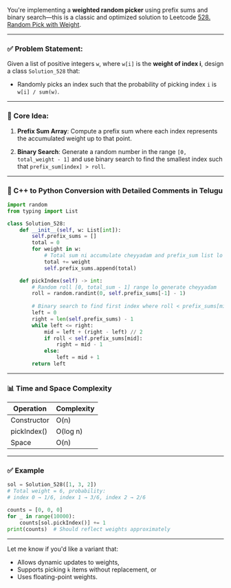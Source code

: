 You're implementing a **weighted random picker** using prefix sums and binary search—this is a classic and optimized solution to Leetcode [528. Random Pick with Weight](https://leetcode.com/problems/random-pick-with-weight/).

---

### ✅ Problem Statement:

Given a list of positive integers `w`, where `w[i]` is the **weight of index i**, design a class `Solution_528` that:

* Randomly picks an index such that the probability of picking index `i` is `w[i] / sum(w)`.

---

### 🧠 Core Idea:

1. **Prefix Sum Array**:
   Compute a prefix sum where each index represents the accumulated weight up to that point.

2. **Binary Search**:
   Generate a random number in the range `[0, total_weight - 1]` and use binary search to find the smallest index such that `prefix_sum[index] > roll`.

---

### 📘 C++ to Python Conversion with Detailed Comments in Telugu

```python
import random
from typing import List

class Solution_528:
    def __init__(self, w: List[int]):
        self.prefix_sums = []
        total = 0
        for weight in w:
            # Total sum ni accumulate cheyyadam and prefix_sum list lo store cheyyadam
            total += weight
            self.prefix_sums.append(total)

    def pickIndex(self) -> int:
        # Random roll [0, total_sum - 1] range lo generate cheyyadam
        roll = random.randint(0, self.prefix_sums[-1] - 1)
        
        # Binary search to find first index where roll < prefix_sums[mid]
        left = 0
        right = len(self.prefix_sums) - 1
        while left <= right:
            mid = left + (right - left) // 2
            if roll < self.prefix_sums[mid]:
                right = mid - 1
            else:
                left = mid + 1
        return left
```

---

### 📊 Time and Space Complexity

| Operation   | Complexity |
| ----------- | ---------- |
| Constructor | O(n)       |
| pickIndex() | O(log n)   |
| Space       | O(n)       |

---

### ✅ Example

```python
sol = Solution_528([1, 3, 2])
# Total weight = 6, probability:
# index 0 → 1/6, index 1 → 3/6, index 2 → 2/6

counts = [0, 0, 0]
for _ in range(10000):
    counts[sol.pickIndex()] += 1
print(counts)  # Should reflect weights approximately
```

---

Let me know if you'd like a variant that:

* Allows dynamic updates to weights,
* Supports picking `k` items without replacement, or
* Uses floating-point weights.
